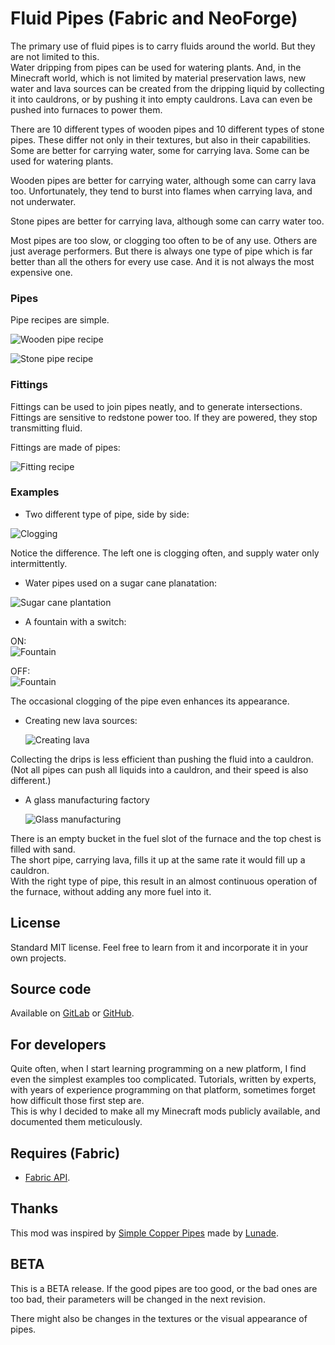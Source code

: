 # Fluid Pipes (Fabric and NeoForge)

The primary use of fluid pipes is to carry fluids around the world.
But they are not limited to this.  
Water dripping from pipes can be used for watering plants.
And, in the Minecraft world, which is not limited by material preservation laws,
new water and lava sources can be created from the dripping liquid by collecting it
into cauldrons, or by pushing it into empty cauldrons.
Lava can even be pushed into furnaces to power them.

There are 10 different types of wooden pipes and 10 different types of stone pipes.
These differ not only in their textures, but also in their capabilities.
Some are better for carrying water, some for carrying lava.
Some can be used for watering plants.

Wooden pipes are better for carrying water, although some can carry lava too.
Unfortunately, they tend to burst into flames when carrying lava, and not underwater.

Stone pipes are better for carrying lava, although some can carry water too.

Most pipes are too slow, or clogging too often to be of any use.
Others are just average performers.
But there is always one type of pipe which is far better than all the others for every use case.
And it is not always the most expensive one.


### Pipes

Pipe recipes are simple.

![Wooden pipe recipe](images/pipe_recipe_1.png)

![Stone pipe recipe](images/pipe_recipe_2.png)


### Fittings

Fittings can be used to join pipes neatly, and to generate intersections.
Fittings are sensitive to redstone power too.
If they are powered, they stop transmitting fluid. 

Fittings are made of pipes:

![Fitting recipe](images/fitting_recipe.png)


### Examples

* Two different type of pipe, side by side:

![Clogging](images/clogging.png)

Notice the difference. The left one is clogging often, and supply water only intermittently.


* Water pipes used on a sugar cane planatation:

![Sugar cane plantation](images/sugar_cane_plantation.png)


* A fountain with a switch:

ON:  
  ![Fountain](images/fountain_on.png)

OFF:  
  ![Fountain](images/fountain_off.png)

The occasional clogging of the pipe even enhances its appearance. 

* Creating new lava sources:

  ![Creating lava](images/creating_lava.png)

Collecting the drips is less efficient than pushing the fluid into a cauldron.  
(Not all pipes can push all liquids into a cauldron, and their speed is also different.)


* A glass manufacturing factory

  ![Glass manufacturing](images/glass_factory.png)

There is an empty bucket in the fuel slot of the furnace and the top chest is filled with sand.  
The short pipe, carrying lava, fills it up at the same rate it would fill up a cauldron.  
With the right type of pipe, this result in an almost continuous operation of the furnace,
without adding any more fuel into it.


## License

Standard MIT license. Feel free to learn from it and incorporate it in your own projects.


## Source code

Available on [GitLab](https://gitlab.com/pintergabor/fluidpipes.git) or [GitHub](https://github.com/pinter-gabor-at/fluidpipes.git).


## For developers

Quite often, when I start learning programming on a new platform, I find even the simplest examples too complicated.
Tutorials, written by experts, with years of experience programming on that platform, sometimes forget how difficult those first step are.  
This is why I decided to make all my Minecraft mods publicly available, and documented them meticulously.


## Requires (Fabric)
- [Fabric API](https://modrinth.com/mod/fabric-api).


## Thanks

This mod was inspired by [Simple Copper Pipes](https://modrinth.com/mod/simple-copper-pipes) made by [Lunade](https://modrinth.com/user/Lunade).


## BETA

This is a BETA release.
If the good pipes are too good, or the bad ones are too bad, their parameters will be changed in the next revision.

There might also be changes in the textures or the visual appearance of pipes.
